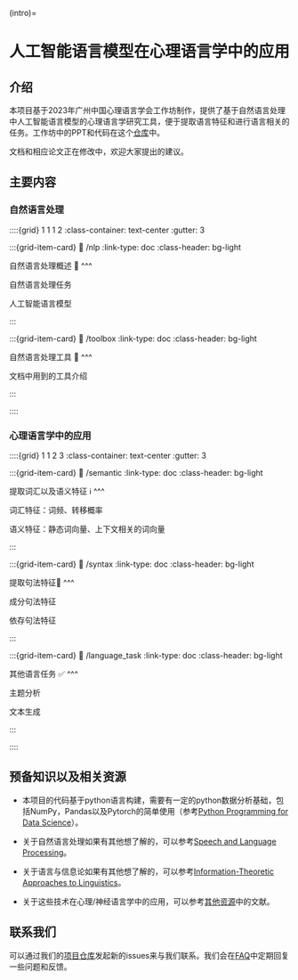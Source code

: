 (intro)=

# 人工智能语言模型在心理语言学中的应用

## 介绍
本项目基于2023年广州中国心理语言学会工作坊制作，提供了基于自然语言处理中人工智能语言模型的心理语言学研究工具，便于提取语言特征和进行语言相关的任务。工作坊中的PPT和代码在这个[仓库](https://github.com/DingNLab/workshop)中。

文档和相应论文正在修改中，欢迎大家提出的建议。

## 主要内容

### 自然语言处理



::::{grid} 1 1 1 2
:class-container: text-center
:gutter: 3

:::{grid-item-card}
:link: /nlp
:link-type: doc
:class-header: bg-light

自然语言处理概述 🤖
^^^

自然语言处理任务

人工智能语言模型

:::

:::{grid-item-card}
:link: /toolbox
:link-type: doc
:class-header: bg-light

自然语言处理工具 🧰
^^^

文档中用到的工具介绍

:::

::::

### 心理语言学中的应用



::::{grid} 1 1 2 3
:class-container: text-center
:gutter: 3

:::{grid-item-card}
:link: /semantic
:link-type: doc
:class-header: bg-light

提取词汇以及语义特征 ℹ
^^^

词汇特征：词频、转移概率

语义特征：静态词向量、上下文相关的词向量

:::

:::{grid-item-card}
:link: /syntax
:link-type: doc
:class-header: bg-light

提取句法特征🌲
^^^

成分句法特征

依存句法特征

:::

:::{grid-item-card}
:link: /language_task
:link-type: doc
:class-header: bg-light

其他语言任务 ✅︎
^^^

主题分析

文本生成

:::

::::


## 预备知识以及相关资源

* 本项目的代码基于python语言构建，需要有一定的python数据分析基础，包括NumPy，Pandas以及Pytorch的简单使用（参考[Python Programming for Data Science](https://www.tomasbeuzen.com/python-programming-for-data-science/README.html)）。

* 关于自然语言处理如果有其他想了解的，可以参考[Speech and Language Processing](https://web.stanford.edu/~jurafsky/slp3/)。

* 关于语言与信息论如果有其他想了解的，可以参考[Information-Theoretic Approaches to Linguistics](https://sites.socsci.uci.edu/~rfutrell/teaching/itl-davis/)。

* 关于这些技术在心理/神经语言学中的应用，可以参考[其他资源](/resource)中的文献。

## 联系我们

可以通过我们的[项目仓库](https://github.com/DingNLab/workshop/issues)发起新的issues来与我们联系。我们会在[FAQ](/question)中定期回复一些问题和反馈。
